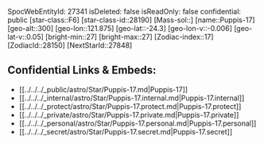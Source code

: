 ﻿---
location: [-24.3,-121.875,300]
type: Star
tags:
- astro/Star

---
SpocWebEntityId: 27341
isDeleted: false
isReadOnly: false
confidential: public
[star-class::F6]
[star-class-id::28190]
[Mass-sol::]
[name::Puppis-17]
[geo-alt::300]
[geo-lon::121.875]
[geo-lat::-24.3]
[geo-lon-v::-0.006]
[geo-lat-v::0.05]
[bright-min::27]
[bright-max::27]
[Zodiac-index::17]
[ZodiacId::28150]
[NextStarId::27848]



## Confidential Links & Embeds: 
- [[../../../_public/astro/Star/Puppis-17.md|Puppis-17]] 
- [[../../../_internal/astro/Star/Puppis-17.internal.md|Puppis-17.internal]] 
- [[../../../_protect/astro/Star/Puppis-17.protect.md|Puppis-17.protect]] 
- [[../../../_private/astro/Star/Puppis-17.private.md|Puppis-17.private]] 
- [[../../../_personal/astro/Star/Puppis-17.personal.md|Puppis-17.personal]] 
- [[../../../_secret/astro/Star/Puppis-17.secret.md|Puppis-17.secret]] 
